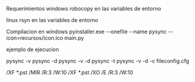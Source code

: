 
Requerimientos
windows robocopy en las variables de entorno

linux rsyn en las variables de entorno


Compilacion en windows
pyinstaller.exe --onefile --name pysync --icon=recursos/icon.ico main.py


ejemplo de ejecucion 

pysync -v
pysync -d
pysync -v -d
pysync -t 
pysync -v -d -c fileconfig.cfg

/XF *.pst /MIR /R:3 /W:10
/XF *.pst /XO /E /R:3 /W:10